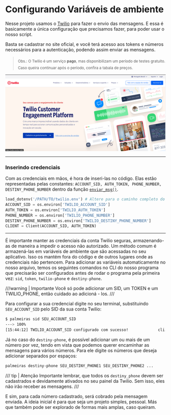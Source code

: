 # Configurando Variáveis de ambiente

Nesse projeto usamos o [Twilio](https://www.twilio.com/pt-br) para fazer o envio das mensagens.
E essa é basicamente a única configuração que precisamos fazer, para poder usar o nosso script.

Basta se cadastrar no site oficial, e você terá acesso aos tokens e números necessários para a autenticação, podendo assim enviar as mensagens.

><sub> Obs.: O Twilio é um serviço **pago**, mas disponibilizam um período de testes gratuito. Caso queira continuar após o período, confira a tabala de preços.</sub> 

![Imagem Twilio](../assets/imagen_twilio.png)

---
### **Inserindo credenciais**

Com as credenciais em mãos, é hora de inseri-las no código. Elas estão representadas pelas constantes: `ACCOUNT_SID, AUTH_TOKEN, PHONE_NUMBER, DESTINY_PHONE_NUMBER` dentro da função [`enviar_msg()`](/API/tasks/#tasks.envia.enviar_msg).

```python title="app/tasks/envia.py"
load_dotenv('/PATH/TO/twilio.env') # Altere para o caminho completo do seu arquivo twilio.env
ACCOUNT_SID = os.environ['TWILIO_ACCOUNT_SID']
AUTH_TOKEN = os.environ['TWILIO_AUTH_TOKEN']
PHONE_NUMBER = os.environ['TWILIO_PHONE_NUMBER']
DESTINY_PHONE_NUMBER = os.environ['TWILIO_DESTINY_PHONE_NUMBER']
CLIENT = Client(ACCOUNT_SID, AUTH_TOKEN)
```

---

É importante manter as credenciais da conta Twilio seguras, armazenando-as de maneira a impedir o acesso não autorizado. Um método comum é armazená-las em variáveis de ambiente que são acessadas no seu aplicativo. Isso os mantém fora do código e de outros lugares onde as credenciais não pertencem.
Para adicionar as variáveis automaticamente no nosso arquivo, temos os seguintes comandos no CLI do nosso programa que precisarão ser configurados antes de rodar o programa pela primeira vez: ```sid```,  ```token```, ```twilio-phone``` e ```destiny-phone```.

///warning | Importante
Você só pode adicionar um SID, um TOKEN e um TWILIO_PHONE, então cuidado ao adicioná - los.
///

Para configurar a sua credencial digite no seu terminal, substituindo `SEU_ACCOUNT_SID` pelo SID da sua conta Twilio:

<div class="termy">

```bash
$ palmeiras sid SEU_ACCOUNT_SID
---> 100%
[15:44:12] TWILIO_ACCOUNT_SID configurado com sucesso!             cli.py:49

```
</div>

Já no caso do `destiny-phone`, é possível adicionar um ou mais de um número por vez, tendo em vista que podemos querer encaminhar as mensagens para vários números. Para ele digite os números que deseja adicionar separados por espaços:

```bash
palmeiras destiny-phone SEU_DESTINY_PHONE1 SEU_DESTINY_PHONE2 ...
```

/// tip | Atenção
Importante lembrar, que todos os `destiny_phone` devem ser cadastrados e devidamente ativados no seu painel da Twilio. Sem isso, eles não irão receber as mensagens.
/// 

E sim, para cada número cadastrado, será cobrado pela mensagem enviada. A ideia inicial é para que seja um projeto simples, pessoal. Más que também pode ser explorado de formas mais amplas, caso queiram.
